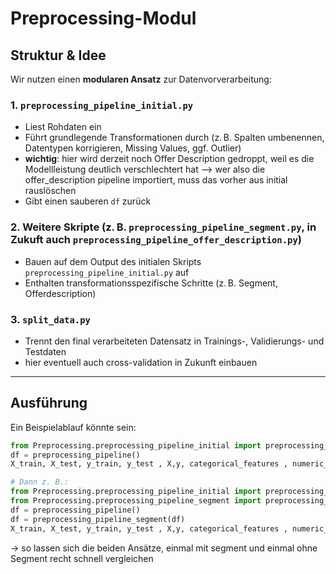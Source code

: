 # Preprocessing-Modul

## Struktur & Idee

Wir nutzen einen **modularen Ansatz** zur Datenvorverarbeitung:

### 1. `preprocessing_pipeline_initial.py`
- Liest Rohdaten ein
- Führt grundlegende Transformationen durch (z. B. Spalten umbenennen, Datentypen korrigieren, Missing Values, ggf. Outlier)
- **wichtig**: hier wird derzeit noch Offer Description gedroppt, weil es die Modellleistung deutlich verschlechtert hat --> wer also die offer_description pipeline importiert, muss das vorher aus initial rauslöschen
- Gibt einen sauberen `df` zurück

### 2. Weitere Skripte (z. B. `preprocessing_pipeline_segment.py`, in Zukuft auch `preprocessing_pipeline_offer_description.py`)
- Bauen auf dem Output des initialen Skripts `preprocessing_pipeline_initial.py` auf
- Enthalten transformationsspezifische Schritte (z. B. Segment, Offerdescription)

### 3. `split_data.py`
- Trennt den final verarbeiteten Datensatz in Trainings-, Validierungs- und Testdaten
- hier eventuell auch cross-validation in Zukunft einbauen


---

## Ausführung

Ein Beispielablauf könnte sein:

```python
from Preprocessing.preprocessing_pipeline_initial import preprocessing_pipeline
df = preprocessing_pipeline()
X_train, X_test, y_train, y_test , X,y, categorical_features , numeric_features = split_data(df)

# Dann z. B.:
from Preprocessing.preprocessing_pipeline_initial import preprocessing_pipeline
from Preprocessing.preprocessing_pipeline_segment import preprocessing_pipeline_segment
df = preprocessing_pipeline()
df = preprocessing_pipeline_segment(df)
X_train, X_test, y_train, y_test , X,y, categorical_features , numeric_features = split_data(df)
```
$\rightarrow$ so lassen sich die beiden Ansätze, einmal mit segment und einmal ohne Segment recht schnell vergleichen


